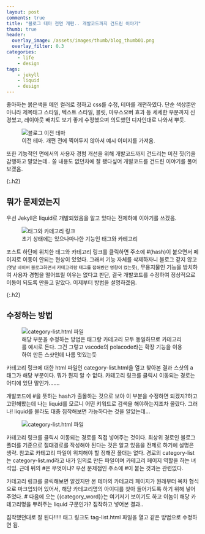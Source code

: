 ```yaml
---
layout: post
comments: true
title: "블로그 테마 전면 개편.. 개발코드까지 건드린 이야기"
thumb: true
header:
  overlay_image: /assets/images/thumb/blog_thumb01.png
  overlay_filter: 0.3
categories:
    - life
    - design
tags:
    - jekyll
    - liquid
    - design
---
```

좋아하는 붉은색을 메인 컬러로 정하고 css를 수정, 테마를 개편하였다. 단순 색상뿐만 아니라 제목태그 스타일, 텍스트 스타일, 블릿, 마우스오버 효과 등 세세한 부분까지 신경썼고, 레이아웃 배치도 보기 좋게 수정했으며 의도했던 디자인대로 나와서 뿌듯.

<figure class="rsp-img type2 zoom align--center">
    <img src="/assets/images/post/theme_img01.png" alt="블로그 이전 테마">
    <figcaption>이전 테마. 개편 전에 찍어두지 않아서 예시 이미지를 가져옴.</figcaption>
</figure>
또한 기능적인 면에서의 사용자 경험 개선을 위해 개발코드까지 건드리는 미친 짓(?)을 감행하고 말았는데.. 쓸 내용도 없던차에 잘 됐다싶어 개발코드를 건드린 이야기를 풀어보겠음.

{:.h2}
## 뭐가 문제였는지
우선 Jekyll은 liquid로 개발되었음을 알고 있다는 전제하에 이야기를 쓰겠음.

<figure class="rsp-img type2 zoom align--center">
    <img src="/assets/images/post/theme_img02.png" alt="태그와 카테고리 링크">
    <figcaption>초기 상태에는 있으나마나한 기능인 태그와 카테고리</figcaption>
</figure>
포스트 하단에 위치한 태그와 카테고리 링크를 클릭하면 주소에 #(hash)이 붙으면서 페이지로 이동이 안되는 현상이 있었다. 그래서 기능 자체를 삭제하자니 블로그 같지 않고<small>(옛날 네이버 블로그하면서 카테고리랑 태그를 접해봤던 영향이 컸는듯)</small>, 무용지물인 기능을 방치하여 사용자 경험을 떨어뜨릴 이유는 없다고 판단, 결국 개발코드를 수정하여 정상적으로 이동이 되도록 만들고 말았다. 이제부터 방법을 설명하겠음.

{:.h2}
## 수정하는 방법
<figure class="rsp-img type2 zoom align--center">
    <img src="/assets/images/post/theme_img03.png" alt="category-list.html 파일">
    <figcaption>해당 부분을 수정하는 방법은 태그랑 카테고리 모두 동일하므로 카테고리를 예시로 든다. 그건 그렇고 vscode의 polacode라는 확장 기능을 이용하여 만든 스샷인데 나름 멋있는듯</figcaption>
</figure>
카테고리 링크에 대한 html 파일인 category-list.html을 열고 찾아본 결과 스샷의 a 태그가 해당 부분이다. 뭐가 뭔지 알 수 없다. 카테고리 링크를 클릭시 이동되는 경로는 어디에 있단 말인가.......

개발코드에 #을 뜻하는 hash가 출몰하는 것으로 보아 이 부분을 수정하면 되겠지?하고 고민해봤는데 나는 liquid를 모르니 어떤 키워드로 검색을 해야하는지조차 몰랐다. 그러나! liquid를 몰라도 대충 짐작해보면 가능하다는 것을 알았는데...

<figure class="rsp-img type2 zoom align--center">
    <img src="/assets/images/post/theme_img04.png" alt="category-list.html 파일">
</figure>
카테고리 링크를 클릭시 이동되는 경로를 직접 넣어주는 것이다. 최상위 경로인 블로그 폴더를 기준으로 절대경로를 작성해야 된다는 것은 알고 있음을 전제로 하기에 설명은 생략. 참고로 카테고리 파일이 위치해야 할 정해진 폴더는 없다. 경로의 category-list는 category-list.md라고 내가 임의로 만든 파일이며 카테고리 페이지 역할을 하는 녀석임. 근데 뒤의 #은 무엇이냐? 우선 문제점인 주소에 #이 붙는 것과는 관련없다.

카테고리 링크를 클릭해보면 알겠지만 본 테마의 카테고리 페이지가 원래부터 목차 형식으로 마크업되어 있어서, 해당 카테고리명의 아이디를 찾아 들어가도록 하기 위해 넣어주었다. # 다음에 오는 &#123;&#123;category_word&#125;&#125;는 여기저기 보이기도 하고 이놈이 해당 카테고리명을 뿌려주는 liquid 구문인가? 짐작하고 넣어본 결과..

짐작했던대로 잘 된다!!!!! 태그 링크도 tag-list.html 파일을 열고 같은 방법으로 수정하면 됨.